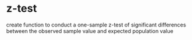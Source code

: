 # z-test
create function to conduct a one-sample z-test of significant differences between the  observed sample value and expected population value
